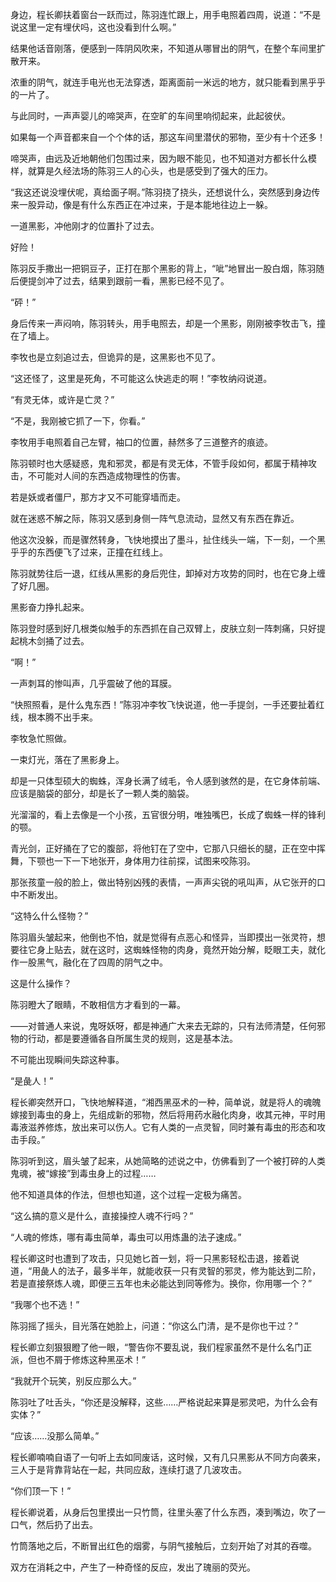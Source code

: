 身边，程长卿扶着窗台一跃而过，陈羽连忙跟上，用手电照着四周，说道：“不是说这里一定有埋伏吗，这也没看到什么啊。”

结果他话音刚落，便感到一阵阴风吹来，不知道从哪冒出的阴气，在整个车间里扩散开来。

浓重的阴气，就连手电光也无法穿透，距离面前一米远的地方，就只能看到黑乎乎的一片了。

与此同时，一声声婴儿的啼哭声，在空旷的车间里响彻起来，此起彼伏。

如果每一个声音都来自一个个体的话，那这车间里潜伏的邪物，至少有十个还多！

啼哭声，由远及近地朝他们包围过来，因为眼不能见，也不知道对方都长什么模样，就算是久经法场的陈羽三人的心头，也是感受到了强大的压力。

“我这还说没埋伏呢，真给面子啊。”陈羽挠了挠头，还想说什么，突然感到身边传来一股异动，像是有什么东西正在冲过来，于是本能地往边上一躲。

一道黑影，冲他刚才的位置扑了过去。

好险！

陈羽反手撒出一把铜豆子，正打在那个黑影的背上，“呲”地冒出一股白烟，陈羽随后便提剑冲了过去，结果到跟前一看，黑影已经不见了。

“砰！”

身后传来一声闷响，陈羽转头，用手电照去，却是一个黑影，刚刚被李牧击飞，撞在了墙上。

李牧也是立刻追过去，但诡异的是，这黑影也不见了。

“这还怪了，这里是死角，不可能这么快逃走的啊！”李牧纳闷说道。

“有灵无体，或许是亡灵？”

“不是，我刚被它抓了一下，你看。”

李牧用手电照着自己左臂，袖口的位置，赫然多了三道整齐的痕迹。

陈羽顿时也大感疑惑，鬼和邪灵，都是有灵无体，不管手段如何，都属于精神攻击，不可能对人间的东西造成物理性的伤害。

若是妖或者僵尸，那方才又不可能穿墙而走。

就在迷惑不解之际，陈羽又感到身侧一阵气息流动，显然又有东西在靠近。

他这次没躲，而是骤然转身，飞快地摸出了墨斗，扯住线头一端，下一刻，一个黑乎乎的东西便飞了过来，正撞在红线上。

陈羽就势往后一退，红线从黑影的身后兜住，卸掉对方攻势的同时，也在它身上缠了好几圈。

黑影奋力挣扎起来。

陈羽登时感到好几根类似触手的东西抓在自己双臂上，皮肤立刻一阵刺痛，只好提起桃木剑捅了过去。

“啊！”

一声刺耳的惨叫声，几乎震破了他的耳膜。

“快照照看，是什么鬼东西！”陈羽冲李牧飞快说道，他一手提剑，一手还要扯着红线，根本腾不出手来。

李牧急忙照做。

一束灯光，落在了黑影身上。

却是一只体型硕大的蜘蛛，浑身长满了绒毛，令人感到骇然的是，在它身体前端、应该是脑袋的部分，却是长了一颗人类的脑袋。

光溜溜的，看上去像是一个小孩，五官很分明，唯独嘴巴，长成了蜘蛛一样的锋利的颚。

青光剑，正好捅在了它的腹部，将他钉在了空中，它那八只细长的腿，正在空中挥舞，下颚也一下一下地张开，身体用力往前探，试图来咬陈羽。

那张孩童一般的脸上，做出特别凶残的表情，一声声尖锐的吼叫声，从它张开的口中不断发出。

“这特么什么怪物？”

陈羽眉头皱起来，他倒也不怕，就是觉得有点恶心和怪异，当即摸出一张灵符，想要往它身上贴去，就在这时，这蜘蛛怪物的肉身，竟然开始分解，眨眼工夫，就化作一股黑气，融化在了四周的阴气之中。

这是什么操作？

陈羽瞪大了眼睛，不敢相信方才看到的一幕。

——对普通人来说，鬼呀妖呀，都是神通广大来去无踪的，只有法师清楚，任何邪物的行动，都是要遵循各自所属生灵的规则，这是基本法。

不可能出现瞬间失踪这种事。

“是彘人！”

程长卿突然开口，飞快地解释道，“湘西黑巫术的一种，简单说，就是将人的魂魄嫁接到毒虫的身上，先组成新的邪物，然后将用药水融化肉身，收其元神，平时用毒液滋养修炼，放出来可以伤人。它有人类的一点灵智，同时兼有毒虫的形态和攻击手段。”

陈羽听到这，眉头皱了起来，从她简略的述说之中，仿佛看到了一个被打碎的人类鬼魂，被“嫁接”到毒虫身上的过程……

他不知道具体的作法，但想也知道，这个过程一定极为痛苦。

“这么搞的意义是什么，直接操控人魂不行吗？”

“人魂的修炼，哪有毒虫简单，毒虫可以用炼蛊的法子速成。”

程长卿这时也遭到了攻击，只见她匕首一划，将一只黑影轻松击退，接着说道，“用彘人的法子，最多半年，就能收获一只有灵智的邪灵，修为能达到二阶，若是直接祭炼人魂，即便三五年也未必能达到同等修为。换你，你用哪一个？”

“我哪个也不选！”

陈羽摇了摇头，目光落在她脸上，问道：“你这么门清，是不是你也干过？”

程长卿立刻狠狠瞪了他一眼，“警告你不要乱说，我们程家虽然不是什么名门正派，但也不屑于修炼这种黑巫术！”

“我就开个玩笑，别反应那么大。”

陈羽吐了吐舌头，“你还是没解释，这些……严格说起来算是邪灵吧，为什么会有实体？”

“应该……没那么简单。”

程长卿喃喃自语了一句听上去如同废话，这时候，又有几只黑影从不同方向袭来，三人于是背靠背站在一起，共同应敌，连续打退了几波攻击。

“你们顶一下！”

程长卿说着，从身后包里摸出一只竹筒，往里头塞了什么东西，凑到嘴边，吹了一口气，然后扔了出去。

竹筒落地之后，不断冒出红色的烟雾，与阴气接触后，立刻开始了对其的吞噬。

双方在消耗之中，产生了一种奇怪的反应，发出了瑰丽的荧光。
